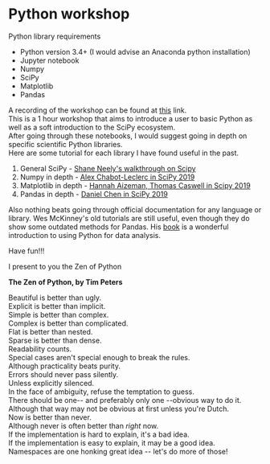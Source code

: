 # Python workshop

Python library requirements  
* Python version 3.4+ (I would advise an Anaconda python installation)
* Jupyter notebook
* Numpy
* SciPy
* Matplotlib
* Pandas

A recording of the workshop can be found at [this](https://drive.google.com/drive/folders/1SwEw4HC-er85XyeAQpExFZ-trHqmkdwR?usp=sharing) link.  
This is a 1 hour workshop that aims to introduce a user to basic Python as well as a soft introduction to the SciPy ecosystem.  
After going through these notebooks, I would suggest going in depth on specific scientific Python libraries.  
Here are some tutorial for each library I have found useful in the past.  
1. General SciPy - [Shane Neely's walkthrough on Scipy](https://www.youtube.com/watch?v=oYTs9HwFGbY)
2. Numpy in depth - [Alex Chabot-Leclerc in SciPy 2019](https://www.youtube.com/watch?v=ZB7BZMhfPgk)
3. Matplotlib in depth - [Hannah Aizeman, Thomas Caswell in Scipy 2019](https://www.youtube.com/watch?v=Tr4DYo4v5AY)
4. Pandas in depth - [Daniel Chen in SciPy 2019](https://www.youtube.com/watch?v=5rNu16O3YNE)

Also nothing beats going through official documentation for any language or library. 
Wes McKinney's old tutorials are still useful, even though they do show some outdated methods for Pandas. His [book](https://www.amazon.com/Python-Data-Analysis-Wrangling-IPython-ebook/dp/B075X4LT6K) is a wonderful introduction to using Python for data analysis.  

Have fun!!!

I present to you the Zen of Python  

**The Zen of Python, by Tim Peters**

Beautiful is better than ugly.  
Explicit is better than implicit.  
Simple is better than complex.  
Complex is better than complicated.  
Flat is better than nested.  
Sparse is better than dense.  
Readability counts.  
Special cases aren't special enough to break the rules.  
Although practicality beats purity.  
Errors should never pass silently.  
Unless explicitly silenced.  
In the face of ambiguity, refuse the temptation to guess.  
There should be one-- and preferably only one --obvious way to do it.  
Although that way may not be obvious at first unless you're Dutch.  
Now is better than never.  
Although never is often better than *right* now.  
If the implementation is hard to explain, it's a bad idea.  
If the implementation is easy to explain, it may be a good idea.  
Namespaces are one honking great idea -- let's do more of those!  
